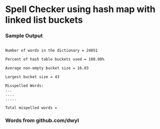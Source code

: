 # Spell Checker using hash map with linked list buckets

### Sample Output

```

Number of words in the dictionary = 24051

Percent of hash table buckets used = 100.00% 

Average non-empty bucket size = 16.03

Largest bucket size = 43

Misspelled Words:
...
....
.....

Total mispelled words = 

```

### Words from github.com/dwyl
